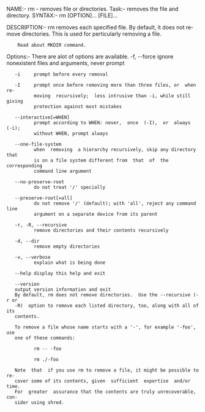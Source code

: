 NAME:-
        rm - removes file or directories.
Task:-
        removes the file and directory.
SYNTAX:-
        rm [OPTION]... [FILE]...

DESCRIPTION:-
        rm removes each specified file.  By default, it does not re‐
        move directories.
        This is used for perticularly removing a file.

        Read about MKDIR command.

Options:-
        There are alot of options are available.
        -f, --force
              ignore nonexistent files and arguments, never prompt

       -i     prompt before every removal

       -I     prompt once before removing more than three files, or  when  re‐
              moving  recursively;  less intrusive than -i, while still giving
              protection against most mistakes

       --interactive[=WHEN]
              prompt according to WHEN: never,  once  (-I),  or  always  (-i);
              without WHEN, prompt always

       --one-file-system
              when  removing  a hierarchy recursively, skip any directory that
              is on a file system different from  that  of  the  corresponding
              command line argument

       --no-preserve-root
              do not treat '/' specially

       --preserve-root[=all]
              do not remove '/' (default); with 'all', reject any command line
              argument on a separate device from its parent

       -r, -R, --recursive
              remove directories and their contents recursively

       -d, --dir
              remove empty directories

       -v, --verbose
              explain what is being done

       --help display this help and exit

       --version
       output version information and exit
       By default, rm does not remove directories.  Use the --recursive (-r or
       -R)  option to remove each listed directory, too, along with all of its
       contents.

       To remove a file whose name starts with a '-', for example '-foo',  use
       one of these commands:

              rm -- -foo

              rm ./-foo

       Note  that  if you use rm to remove a file, it might be possible to re‐
       cover some of its contents, given  sufficient  expertise  and/or  time.
       For  greater  assurance that the contents are truly unrecoverable, con‐
       sider using shred. 
       